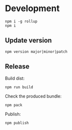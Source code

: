 # Development

```
npm i -g rollup
npm i
```

## Update version

```
npm version major|minor|patch
```

## Release

Build dist:
```
npm run build
```

Check the produced bundle:
```
npm pack
```

Publish:
```
npm publish
```
